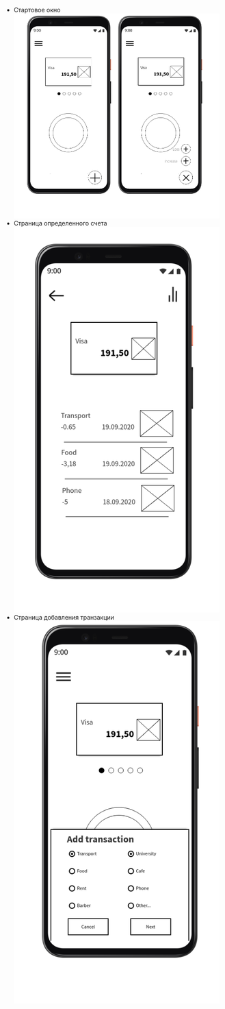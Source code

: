 * Стартовое окно<br>
![Стартовое окно](main_activity.png)
* Страница определенного счета<br>
![Страница определенного счета](account_activity.png)
* Страница добавления транзакции<br>
![](add_transaction_activity.png)
